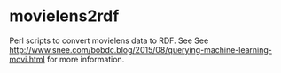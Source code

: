# movielens2rdf
Perl scripts to convert movielens data to RDF. See See http://www.snee.com/bobdc.blog/2015/08/querying-machine-learning-movi.html for more information. 

